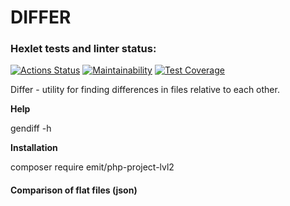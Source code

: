 # DIFFER

### Hexlet tests and linter status:

[![Actions Status](https://github.com/Emit27/php-project-lvl2/workflows/hexlet-check/badge.svg)](https://github.com/Emit27/php-project-lvl2/actions)
[![Maintainability](https://api.codeclimate.com/v1/badges/fd7c5ce3ba9da7faaa4f/maintainability)](https://codeclimate.com/github/Emit27/php-project-lvl2/maintainability)
[![Test Coverage](https://api.codeclimate.com/v1/badges/fd7c5ce3ba9da7faaa4f/test_coverage)](https://codeclimate.com/github/Emit27/php-project-lvl2/test_coverage)

Differ - utility for finding differences in files relative to each other.

**Help**

gendiff -h

**Installation**

composer require emit/php-project-lvl2

#### Comparison of flat files (json)
